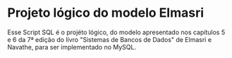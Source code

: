 # Projeto lógico do modelo Elmasri
Esse Script SQL é o projéto lógico, do modelo apresentado nos capítulos 5 e 6 da 7ª edição do lívro "Sistemas de Bancos de Dados" de Elmasri e Navathe, para ser implementado no MySQL.

